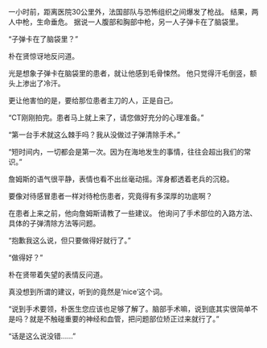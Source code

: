 一小时前，距离医院30公里外，法国部队与恐怖组织之间爆发了枪战。
结果，两人中枪，生命垂危。
据说一人腹部和胸部中枪，另一人子弹卡在了脑袋里。

“子弹卡在了脑袋里？”

朴在贤惊讶地反问道。

光是想象子弹卡在脑袋里的患者，就让他感到毛骨悚然。
他只觉得汗毛倒竖，额头上渗出了冷汗。

更让他害怕的是，要给那位患者主刀的人，正是自己。

“CT刚刚拍完。患者马上就上来了，请您做好充分的心理准备。”

“第一台手术就这么棘手吗？我从没做过子弹清除手术。”

“短时间内，一切都会是第一次。因为在海地发生的事情，往往会超出我们的常识。”

詹姆斯的语气很平静，表情也看不出丝毫动摇。浑身都透着老兵的沉稳。

要像对待感冒患者一样对待枪伤患者，究竟得有多深厚的功底啊？

在患者上来之前，他向詹姆斯请教了一些建议。
他询问了手术部位的入路方法、具体的子弹清除方法等问题。

“抱歉我这么说，但只要做得好就行了。”

“做得好？”

朴在贤带着失望的表情反问道。

真没想到所谓的建议，听到的竟然是‘nice’这个词。

“说到手术要领，朴医生您应该也足够了解了。脑部手术嘛，说到底其实很简单不是吗？就是不触碰重要的神经和血管，把问题部位矫正过来就行了。”

“话是这么说没错……”